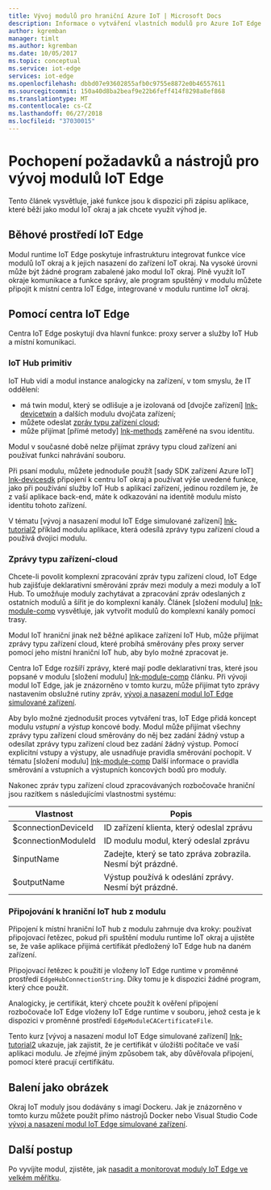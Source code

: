 ```yaml
---
title: Vývoj modulů pro hraniční Azure IoT | Microsoft Docs
description: Informace o vytváření vlastních modulů pro Azure IoT Edge
author: kgremban
manager: timlt
ms.author: kgremban
ms.date: 10/05/2017
ms.topic: conceptual
ms.service: iot-edge
services: iot-edge
ms.openlocfilehash: dbbd07e93602855afb0c9755e8872e0b46557611
ms.sourcegitcommit: 150a40d8ba2beaf9e22b6feff414f8298a8ef868
ms.translationtype: MT
ms.contentlocale: cs-CZ
ms.lasthandoff: 06/27/2018
ms.locfileid: "37030015"
---
```

# <a name="understand-the-requirements-and-tools-for-developing-iot-edge-modules"></a>Pochopení požadavků a nástrojů pro vývoj modulů IoT Edge

Tento článek vysvětluje, jaké funkce jsou k dispozici při zápisu aplikace, které běží jako modul IoT okraj a jak chcete využít výhod je.

## <a name="iot-edge-runtime-environment"></a>Běhové prostředí IoT Edge
Modul runtime IoT Edge poskytuje infrastrukturu integrovat funkce více modulů IoT okraj a k jejich nasazení do zařízení IoT okraj. Na vysoké úrovni může být žádné program zabalené jako modul IoT okraj. Plně využít IoT okraje komunikace a funkce správy, ale program spuštěný v modulu můžete připojit k místní centra IoT Edge, integrované v modulu runtime IoT okraj.

## <a name="using-the-iot-edge-hub"></a>Pomocí centra IoT Edge
Centra IoT Edge poskytují dva hlavní funkce: proxy server a služby IoT Hub a místní komunikaci.

### <a name="iot-hub-primitives"></a>IoT Hub primitiv
IoT Hub vidí a modul instance analogicky na zařízení, v tom smyslu, že IT oddělení:

* má twin modul, který se odlišuje a je izolovaná od [dvojče zařízení] [ lnk-devicetwin] a dalších modulu dvojčata zařízení;
* můžete odeslat [zpráv typu zařízení cloud][lnk-iothub-messaging];
* může přijímat [přímé metody] [ lnk-methods] zaměřené na svou identitu.

Modul v současné době nelze přijímat zprávy typu cloud zařízení ani používat funkci nahrávání souboru.

Při psaní modulu, můžete jednoduše použít [sady SDK zařízení Azure IoT] [ lnk-devicesdk] připojení k centru IoT okraj a používat výše uvedené funkce, jako při používání služby IoT Hub s aplikací zařízení, jedinou rozdílem je, že z vaší aplikace back-end, máte k odkazování na identitě modulu místo identitu tohoto zařízení.

V tématu [vývoj a nasazení modul IoT Edge simulované zařízení] [ lnk-tutorial2] příklad modulu aplikace, která odesílá zprávy typu zařízení cloud a používá dvojici modulu.

### <a name="device-to-cloud-messages"></a>Zprávy typu zařízení-cloud
Chcete-li povolit komplexní zpracování zpráv typu zařízení cloud, IoT Edge hub zajišťuje deklarativní směrování zpráv mezi moduly a mezi moduly a IoT Hub.
To umožňuje moduly zachytávat a zpracování zpráv odeslaných z ostatních modulů a šířit je do komplexní kanály.
Článek [složení modulu] [ lnk-module-comp] vysvětluje, jak vytvořit modulů do komplexní kanály pomocí trasy.

Modul IoT hraniční jinak než běžné aplikace zařízení IoT Hub, může přijímat zprávy typu zařízení cloud, které probíhá směrovány přes proxy server pomocí jeho místní hraniční IoT hub, aby bylo možné zpracovat je.

Centra IoT Edge rozšíří zprávy, které mají podle deklarativní tras, které jsou popsané v modulu [složení modulu] [ lnk-module-comp] článku. Při vývoji modul IoT Edge, jak je znázorněno v tomto kurzu, může přijímat tyto zprávy nastavením obslužné rutiny zpráv, [vývoj a nasazení modul IoT Edge simulované zařízení][lnk-tutorial2].

Aby bylo možné zjednodušit proces vytváření tras, IoT Edge přidá koncept modulu *vstupní* a *výstup* koncové body. Modul může přijímat všechny zprávy typu zařízení cloud směrovány do něj bez zadání žádný vstup a odesílat zprávy typu zařízení cloud bez zadání žádný výstup.
Pomocí explicitní vstupy a výstupy, ale usnadňuje pravidla směrování pochopit. V tématu [složení modulu] [ lnk-module-comp] Další informace o pravidla směrování a vstupních a výstupních koncových bodů pro moduly.

Nakonec zpráv typu zařízení cloud zpracovávaných rozbočovače hraniční jsou razítkem s následujícími vlastnostmi systému:

| Vlastnost | Popis |
| -------- | ----------- |
| $connectionDeviceId | ID zařízení klienta, který odeslal zprávu |
| $connectionModuleId | ID modulu modul, který odeslal zprávu |
| $inputName | Zadejte, který se tato zpráva zobrazila. Nesmí být prázdné. |
| $outputName | Výstup používá k odeslání zprávy. Nesmí být prázdné. |

### <a name="connecting-to-iot-edge-hub-from-a-module"></a>Připojování k hraniční IoT hub z modulu
Připojení k místní hraniční IoT hub z modulu zahrnuje dva kroky: používat připojovací řetězec, pokud při spuštění modulu runtime IoT okraj a ujistěte se, že vaše aplikace přijímá certifikát předložený IoT Edge hub na daném zařízení.

Připojovací řetězec k použití je vloženy IoT Edge runtime v proměnné prostředí `EdgeHubConnectionString`. Díky tomu je k dispozici žádné program, který chce použít.

Analogicky, je certifikát, který chcete použít k ověření připojení rozbočovače IoT Edge vloženy IoT Edge runtime v souboru, jehož cesta je k dispozici v proměnné prostředí `EdgeModuleCACertificateFile`.

Tento kurz [vývoj a nasazení modul IoT Edge simulované zařízení] [ lnk-tutorial2] ukazuje, jak zajistit, že je certifikát v úložišti počítače ve vaší aplikaci modulu. Je zřejmé jiným způsobem tak, aby důvěřovala připojení, pomocí které pracují certifikátu.

## <a name="packaging-as-an-image"></a>Balení jako obrázek
Okraj IoT moduly jsou dodávány s imagí Dockeru.
Jak je znázorněno v tomto kurzu můžete použít přímo nástrojů Docker nebo Visual Studio Code [vývoj a nasazení modul IoT Edge simulované zařízení][lnk-tutorial2].

## <a name="next-steps"></a>Další postup

Po vyvíjíte modul, zjistěte, jak [nasadit a monitorovat moduly IoT Edge ve velkém měřítku][lnk-howto-deploy].

[lnk-devicesdk]: ../iot-hub/iot-hub-devguide-sdks.md
[lnk-devicetwin]: ../iot-hub/iot-hub-devguide-device-twins.md
[lnk-iothub-messaging]: ../iot-hub/iot-hub-devguide-messaging.md
[lnk-methods]: ../iot-hub/iot-hub-devguide-direct-methods.md
[lnk-tutorial2]: tutorial-csharp-module.md
[lnk-module-comp]: module-composition.md
[lnk-howto-deploy]: how-to-deploy-monitor.md
